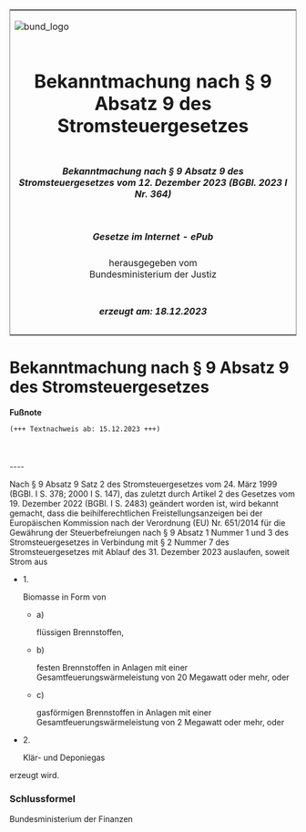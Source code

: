 <span id="DECKBLATT.html"></span>

<table border="0" frame="border" width="100%">

<tr valign="top">

<td align="left">

![bund\_logo](BfJ_2021_Web_de_de.gif)

</td>

<td align="right">

 

</td>

</tr>

<tr align="center" valign="middle">

<td colspan="2">

# Bekanntmachung nach § 9 Absatz 9 des Stromsteuergesetzes

</td>

</tr>

<tr align="center" valign="middle">

<td colspan="2">

##### Bekanntmachung nach § 9 Absatz 9 des Stromsteuergesetzes vom 12. Dezember 2023 (BGBl. 2023 I Nr. 364)

</td>

</tr>

<tr align="center" valign="middle">

<td colspan="2">

  
  

##### Gesetze im Internet - ePub  
  
herausgegeben vom  
Bundesministerium der Justiz

</td>

</tr>

<tr align="center" valign="bottom">

<td colspan="2">

  
  

##### erzeugt am: 18.12.2023

</td>

</tr>

</table>

<span id="BJNR16C0A0023.html"></span>

# Bekanntmachung nach § 9 Absatz 9 des Stromsteuergesetzes

<div>

  
**Fußnote**

<div class="jnhtml">

<div>

<div class="jurAbsatz">

  

``` 
(+++ Textnachweis ab: 15.12.2023 +++)

 
```

</div>

</div>

</div>

</div>

<span id="BJNR16C0A0023BJNE000100000.html"></span>

###   
\----

<div>

<div class="jnhtml">

<div>

<div class="jurAbsatz">

Nach § 9 Absatz 9 Satz 2 des Stromsteuergesetzes vom 24. März 1999
(BGBl. I S. 378; 2000 I S. 147), das zuletzt durch Artikel 2 des
Gesetzes vom 19. Dezember 2022 (BGBl. I S. 2483) geändert worden ist,
wird bekannt gemacht, dass die beihilferechtlichen Freistellungsanzeigen
bei der Europäischen Kommission nach der Verordnung (EU) Nr. 651/2014
für die Gewährung der Steuerbefreiungen nach § 9 Absatz 1 Nummer 1 und
3 des Stromsteuergesetzes in Verbindung mit § 2 Nummer 7 des
Stromsteuergesetzes mit Ablauf des 31. Dezember 2023 auslaufen, soweit
Strom aus

  - 1\.
    
    <div>
    
    Biomasse in Form von
    
      - a)
        
        <div>
        
        flüssigen Brennstoffen,
        
        </div>
    
      - b)
        
        <div>
        
        festen Brennstoffen in Anlagen mit einer
        Gesamtfeuerungswärmeleistung von 20 Megawatt oder mehr, oder
        
        </div>
    
      - c)
        
        <div>
        
        gasförmigen Brennstoffen in Anlagen mit einer
        Gesamtfeuerungswärmeleistung von 2 Megawatt oder mehr, oder
        
        </div>
    
    </div>

  - 2\.
    
    <div>
    
    Klär- und Deponiegas
    
    </div>

erzeugt wird.

</div>

</div>

</div>

</div>

<span id="BJNR16C0A0023BJNE000200000.html"></span>

### Schlussformel  

<div>

<div class="jnhtml">

<div>

<div class="jurAbsatz">

<span class="SP">Bundesministerium der Finanzen</span>

</div>

</div>

</div>

</div>
